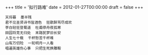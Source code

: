 +++
title = '拟行路难'
date = 2012-01-27T00:00:00
draft = false
+++

<div class="poem">

```
天将暮  墨半残
君不见圣贤诗书皆酒色  狂歌醉骂尽成欢
李白轻狂登蜀道  杜甫停舟夜孤寒
田园将芜无归处  末路犹梦旧长安
人生七十载  千杯愁苦千杯难
山有万仞险  一轮明月一人看
唱遍英雄伤心事  只把生死换雕鞍
```

</div>
